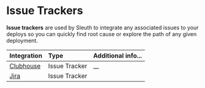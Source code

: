 # Issue Trackers

**Issue trackers** are used by Sleuth to integrate any associated issues to your deploys so you can quickly find root cause or explore the path of any given deployment. 

| Integration | Type | Additional info... |
| :--- | :--- | :--- |
| [Clubhouse](clubhouse.md) | Issue Tracker | \_\_ |
| [Jira](jira.md) | Issue Tracker |  |

